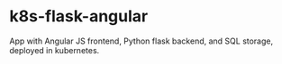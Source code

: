 # k8s-flask-angular
App with Angular JS frontend, Python flask backend, and SQL storage, deployed in kubernetes.
